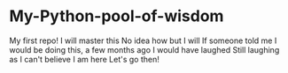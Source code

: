 # My-Python-pool-of-wisdom
My first repo!
I will master this
No idea how but I will 
If someone told me I would be doing this, a few months ago
I would have laughed
Still laughing as I can't believe I am here
Let's go then!
